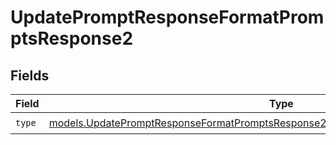 # UpdatePromptResponseFormatPromptsResponse2


## Fields

| Field                                                                                                                                                                          | Type                                                                                                                                                                           | Required                                                                                                                                                                       | Description                                                                                                                                                                    |
| ------------------------------------------------------------------------------------------------------------------------------------------------------------------------------ | ------------------------------------------------------------------------------------------------------------------------------------------------------------------------------ | ------------------------------------------------------------------------------------------------------------------------------------------------------------------------------ | ------------------------------------------------------------------------------------------------------------------------------------------------------------------------------ |
| `type`                                                                                                                                                                         | [models.UpdatePromptResponseFormatPromptsResponse200ApplicationJSONResponseBodyType](../models/updatepromptresponseformatpromptsresponse200applicationjsonresponsebodytype.md) | :heavy_check_mark:                                                                                                                                                             | N/A                                                                                                                                                                            |